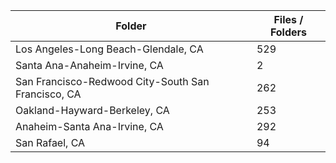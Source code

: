 | Folder                                             |   Files / Folders |
|----------------------------------------------------|-------------------|
| Los Angeles-Long Beach-Glendale, CA                |               529 |
| Santa Ana-Anaheim-Irvine, CA                       |                 2 |
| San Francisco-Redwood City-South San Francisco, CA |               262 |
| Oakland-Hayward-Berkeley, CA                       |               253 |
| Anaheim-Santa Ana-Irvine, CA                       |               292 |
| San Rafael, CA                                     |                94 |